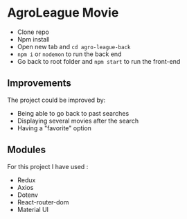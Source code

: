 # AgroLeague Movie

- Clone repo
- Npm install
- Open new tab and `cd agro-league-back` 
- `npm i` or `nodemon` to run the back end
- Go back to root folder and `npm start` to run the front-end

## Improvements 

The project could be improved by: 
- Being able to go back to past searches
- Displaying several movies after the search
- Having a "favorite" option

## Modules

For this project I have used :
- Redux
- Axios
- Dotenv
- React-router-dom
- Material UI